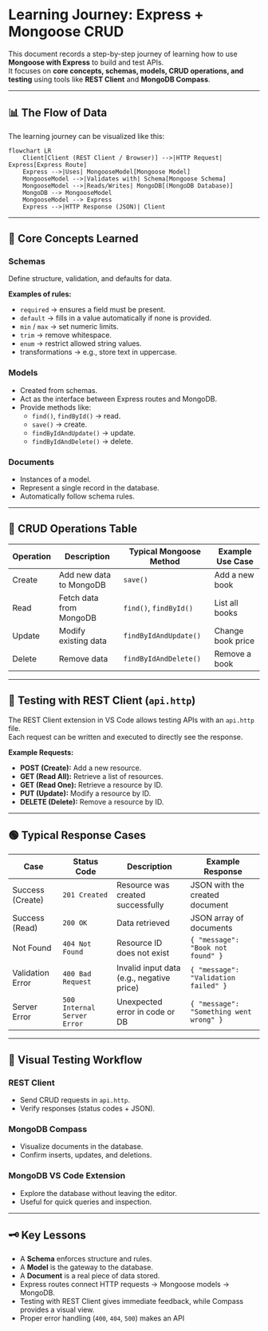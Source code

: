 # Learning Journey: Express + Mongoose CRUD

This document records a step-by-step journey of learning how to use **Mongoose with Express** to build and test APIs.  
It focuses on **core concepts, schemas, models, CRUD operations, and testing** using tools like **REST Client** and **MongoDB Compass**.

---

## 📊 The Flow of Data

The learning journey can be visualized like this:

```mermaid
flowchart LR
    Client[Client (REST Client / Browser)] -->|HTTP Request| Express[Express Route]
    Express -->|Uses| MongooseModel[Mongoose Model]
    MongooseModel -->|Validates with| Schema[Mongoose Schema]
    MongooseModel -->|Reads/Writes| MongoDB[(MongoDB Database)]
    MongoDB --> MongooseModel
    MongooseModel --> Express
    Express -->|HTTP Response (JSON)| Client
```

---

## 🧩 Core Concepts Learned

### Schemas

Define structure, validation, and defaults for data.

**Examples of rules:**
- `required` → ensures a field must be present.
- `default` → fills in a value automatically if none is provided.
- `min` / `max` → set numeric limits.
- `trim` → remove whitespace.
- `enum` → restrict allowed string values.
- transformations → e.g., store text in uppercase.

### Models

- Created from schemas.
- Act as the interface between Express routes and MongoDB.
- Provide methods like:
  - `find()`, `findById()` → read.
  - `save()` → create.
  - `findByIdAndUpdate()` → update.
  - `findByIdAndDelete()` → delete.

### Documents

- Instances of a model.
- Represent a single record in the database.
- Automatically follow schema rules.

---

## 🔄 CRUD Operations Table

| Operation | Description             | Typical Mongoose Method     | Example Use Case    |
|-----------|------------------------|----------------------------|---------------------|
| Create    | Add new data to MongoDB| `save()`                   | Add a new book      |
| Read      | Fetch data from MongoDB| `find()`, `findById()`     | List all books      |
| Update    | Modify existing data   | `findByIdAndUpdate()`      | Change book price   |
| Delete    | Remove data            | `findByIdAndDelete()`      | Remove a book       |

---

## 🧪 Testing with REST Client (`api.http`)

The REST Client extension in VS Code allows testing APIs with an `api.http` file.  
Each request can be written and executed to directly see the response.

**Example Requests:**
- **POST (Create):** Add a new resource.
- **GET (Read All):** Retrieve a list of resources.
- **GET (Read One):** Retrieve a resource by ID.
- **PUT (Update):** Modify a resource by ID.
- **DELETE (Delete):** Remove a resource by ID.

---

## 🟢 Typical Response Cases

| Case             | Status Code                 | Description                               | Example Response                        |
|------------------|----------------------------|-------------------------------------------|-----------------------------------------|
| Success (Create) | `201 Created`              | Resource was created successfully         | JSON with the created document          |
| Success (Read)   | `200 OK`                   | Data retrieved                            | JSON array of documents                 |
| Not Found        | `404 Not Found`            | Resource ID does not exist                | `{ "message": "Book not found" }`       |
| Validation Error | `400 Bad Request`          | Invalid input data (e.g., negative price) | `{ "message": "Validation failed" }`    |
| Server Error     | `500 Internal Server Error`| Unexpected error in code or DB            | `{ "message": "Something went wrong" }` |

---

## 🧰 Visual Testing Workflow

### REST Client

- Send CRUD requests in `api.http`.
- Verify responses (status codes + JSON).

### MongoDB Compass

- Visualize documents in the database.
- Confirm inserts, updates, and deletions.

### MongoDB VS Code Extension

- Explore the database without leaving the editor.
- Useful for quick queries and inspection.

---

## 🗝️ Key Lessons

- A **Schema** enforces structure and rules.
- A **Model** is the gateway to the database.
- A **Document** is a real piece of data stored.
- Express routes connect HTTP requests → Mongoose models → MongoDB.
- Testing with REST Client gives immediate feedback, while Compass provides a visual view.
- Proper error handling (`400`, `404`, `500`) makes an API